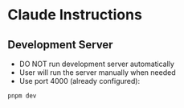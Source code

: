 # Claude Instructions

## Development Server
- DO NOT run development server automatically
- User will run the server manually when needed
- Use port 4000 (already configured):
```bash
pnpm dev
```